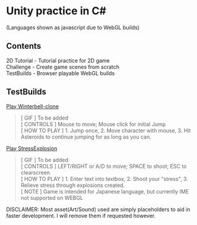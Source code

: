 # Unity practice in C#  
(Languages shown as javascript due to WebGL builds)  
  
## Contents
2D Tutorial - Tutorial practice for 2D game  
Challenge - Create game scenes from scratch  
TestBuilds - Browser playable WebGL builds
  
## TestBuilds  
[Play Winterbell-clone](https://catsmile-nico.github.io/UnityPrac/TestBuilds/Winterbell-clone/index.html)  
> [ GIF ] To be added  
> [ CONTROLS ] Mouse to move; Mouse click for initial Jump  
> [ HOW TO PLAY ] 1. Jump once,  2. Move character with mouse,  3. Hit Asteroids to continue jumping for as long as you can.  

[Play StressExplosion](https://catsmile-nico.github.io/UnityPrac/TestBuilds/StressExplosion/index.html)  
> [ GIF ] To be added  
> [ CONTROLS ] LEFT/RIGHT or A/D to move; SPACE to shoot;  ESC to clearscreen  
> [ HOW TO PLAY ] 1. Enter text into textbox,  2. Shoot your "stress",  3. Relieve stress through explosions created.  
> [ NOTE ] Game is intended for Japanese language, but currently IME not supported on WEBGL  
  
DISCLAIMER: Most asset(Art/Sound) used are simply placeholders to aid in faster development. I will remove them if requested however.  
